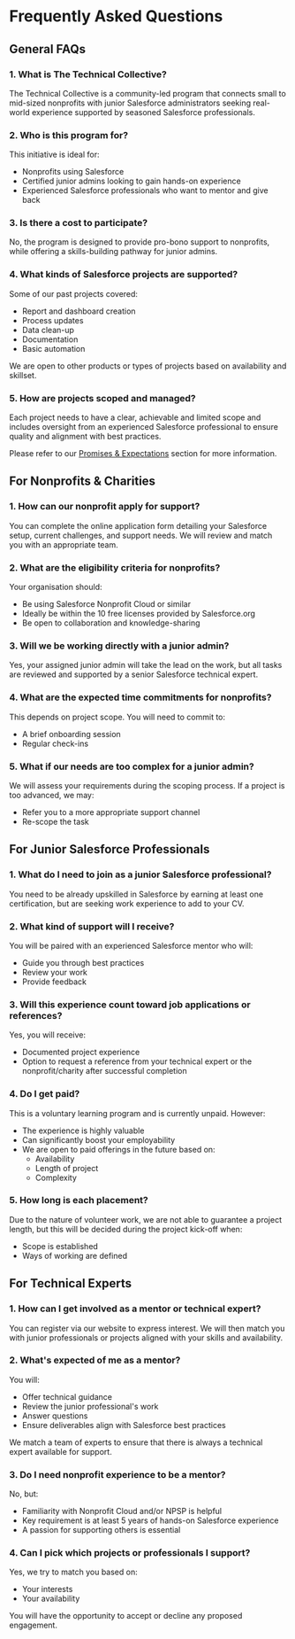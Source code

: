 # Frequently Asked Questions

## General FAQs

### 1. What is The Technical Collective?
The Technical Collective is a community-led program that connects small to mid-sized nonprofits with junior Salesforce administrators seeking real-world experience supported by seasoned Salesforce professionals.

### 2. Who is this program for?
This initiative is ideal for:
- Nonprofits using Salesforce
- Certified junior admins looking to gain hands-on experience
- Experienced Salesforce professionals who want to mentor and give back

### 3. Is there a cost to participate?
No, the program is designed to provide pro-bono support to nonprofits, while offering a skills-building pathway for junior admins.

### 4. What kinds of Salesforce projects are supported?
Some of our past projects covered:
- Report and dashboard creation
- Process updates
- Data clean-up
- Documentation
- Basic automation

We are open to other products or types of projects based on availability and skillset.

### 5. How are projects scoped and managed?
Each project needs to have a clear, achievable and limited scope and includes oversight from an experienced Salesforce professional to ensure quality and alignment with best practices.

Please refer to our [Promises & Expectations](promises-expectations.md) section for more information.

## For Nonprofits & Charities

### 1. How can our nonprofit apply for support?
You can complete the online application form detailing your Salesforce setup, current challenges, and support needs. We will review and match you with an appropriate team.

### 2. What are the eligibility criteria for nonprofits?
Your organisation should:
- Be using Salesforce Nonprofit Cloud or similar
- Ideally be within the 10 free licenses provided by Salesforce.org
- Be open to collaboration and knowledge-sharing

### 3. Will we be working directly with a junior admin?
Yes, your assigned junior admin will take the lead on the work, but all tasks are reviewed and supported by a senior Salesforce technical expert.

### 4. What are the expected time commitments for nonprofits?
This depends on project scope. You will need to commit to:
- A brief onboarding session
- Regular check-ins

### 5. What if our needs are too complex for a junior admin?
We will assess your requirements during the scoping process. If a project is too advanced, we may:
- Refer you to a more appropriate support channel
- Re-scope the task

## For Junior Salesforce Professionals

### 1. What do I need to join as a junior Salesforce professional?
You need to be already upskilled in Salesforce by earning at least one certification, but are seeking work experience to add to your CV.

### 2. What kind of support will I receive?
You will be paired with an experienced Salesforce mentor who will:
- Guide you through best practices
- Review your work
- Provide feedback

### 3. Will this experience count toward job applications or references?
Yes, you will receive:
- Documented project experience
- Option to request a reference from your technical expert or the nonprofit/charity after successful completion

### 4. Do I get paid?
This is a voluntary learning program and is currently unpaid. However:
- The experience is highly valuable
- Can significantly boost your employability
- We are open to paid offerings in the future based on:
  - Availability
  - Length of project
  - Complexity

### 5. How long is each placement?
Due to the nature of volunteer work, we are not able to guarantee a project length, but this will be decided during the project kick-off when:
- Scope is established
- Ways of working are defined

## For Technical Experts

### 1. How can I get involved as a mentor or technical expert?
You can register via our website to express interest. We will then match you with junior professionals or projects aligned with your skills and availability.

### 2. What's expected of me as a mentor?
You will:
- Offer technical guidance
- Review the junior professional's work
- Answer questions
- Ensure deliverables align with Salesforce best practices

We match a team of experts to ensure that there is always a technical expert available for support.

### 3. Do I need nonprofit experience to be a mentor?
No, but:
- Familiarity with Nonprofit Cloud and/or NPSP is helpful
- Key requirement is at least 5 years of hands-on Salesforce experience
- A passion for supporting others is essential

### 4. Can I pick which projects or professionals I support?
Yes, we try to match you based on:
- Your interests
- Your availability

You will have the opportunity to accept or decline any proposed engagement.
